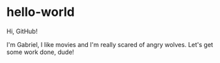 # hello-world
Hi, GitHub!

I'm Gabriel, I like movies and I'm really scared of angry wolves.
Let's get some work done, dude!

